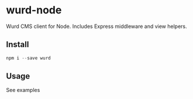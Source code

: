# wurd-node
Wurd CMS client for Node.
Includes Express middleware and view helpers.

## Install
```javascript
npm i --save wurd
```

## Usage
See examples
